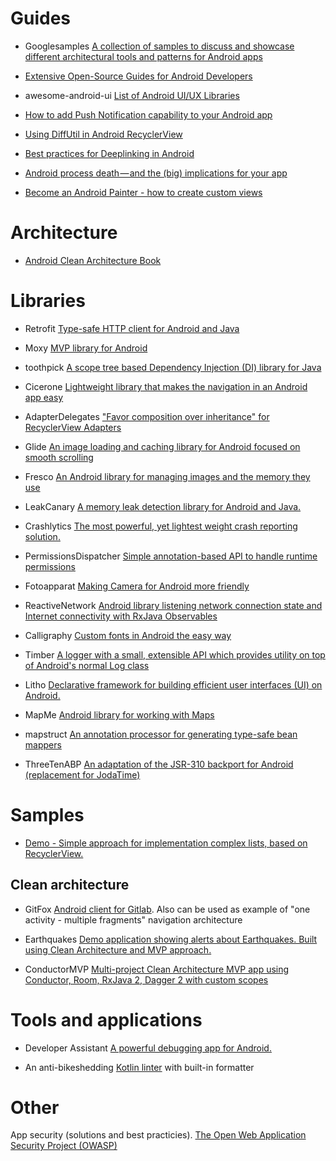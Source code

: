 # Guides

- Googlesamples [A collection of samples to discuss and showcase different architectural tools and patterns for Android apps](https://github.com/googlesamples/android-architecture)

- [Extensive Open-Source Guides for Android Developers](https://github.com/codepath/android_guides)

- awesome-android-ui [List of Android UI/UX Libraries](https://github.com/wasabeef/awesome-android-ui)

- [How to add Push Notification capability to your Android app](https://medium.com/@nileshsingh/how-to-add-push-notification-capability-to-your-android-app-a3cac745e56e)

- [Using DiffUtil in Android RecyclerView](https://medium.com/@iammert/using-diffutil-in-android-recyclerview-bdca8e4fbb00)

- [Best practices for Deeplinking in Android](https://proandroiddev.com/best-practices-for-deeplinking-in-android-1dc1ea060c0c)

- [Android process death — and the (big) implications for your app](https://medium.com/inloop/android-process-kill-and-the-big-implications-for-your-app-1ecbed4921cb)

- [Become an Android Painter - how to create custom views](https://android.jlelse.eu/become-an-android-painter-aadf91cec9d4)

# Architecture

- [Android Clean Architecture Book](https://github.com/AndroidArchitecture/AndroidArchitectureBook)

# Libraries

- Retrofit [Type-safe HTTP client for Android and Java](http://square.github.io/retrofit/)

- Moxy [MVP library for Android](https://github.com/Arello-Mobile/Moxy)

- toothpick [A scope tree based Dependency Injection (DI) library for Java](https://github.com/stephanenicolas/toothpick)

- Cicerone [Lightweight library that makes the navigation in an Android app easy](https://github.com/terrakok/Cicerone)

- AdapterDelegates ["Favor composition over inheritance" for RecyclerView Adapters](https://github.com/sockeqwe/AdapterDelegates)

- Glide [An image loading and caching library for Android focused on smooth scrolling](https://github.com/bumptech/glide)

- Fresco [An Android library for managing images and the memory they use](https://github.com/facebook/fresco)

- LeakCanary [A memory leak detection library for Android and Java.](https://github.com/square/leakcanary)

- Сrashlytics [The most powerful, yet lightest weight crash reporting solution.](https://fabric.io/kits/android/crashlytics)

- PermissionsDispatcher [Simple annotation-based API to handle runtime permissions](https://github.com/permissions-dispatcher/PermissionsDispatcher)

- Fotoapparat [Making Camera for Android more friendly](https://github.com/Fotoapparat/Fotoapparat)

- ReactiveNetwork [Android library listening network connection state and Internet connectivity with RxJava Observables](https://github.com/pwittchen/ReactiveNetwork)

- Calligraphy [Custom fonts in Android the easy way](https://github.com/chrisjenx/Calligraphy)

- Timber [A logger with a small, extensible API which provides utility on top of Android's normal Log class](https://github.com/JakeWharton/timber)

- Litho [Declarative framework for building efficient user interfaces (UI) on Android.](https://fblitho.com/)

- MapMe [Android library for working with Maps](https://github.com/TradeMe/MapMe)

- mapstruct [An annotation processor for generating type-safe bean mappers](https://github.com/mapstruct/mapstruct)

- ThreeTenABP [An adaptation of the JSR-310 backport for Android (replacement for JodaTime)](https://github.com/JakeWharton/ThreeTenABP)

# Samples

- [Demo - Simple approach for implementation complex lists, based on RecyclerView.](https://github.com/MaksTuev/EasyAdapter)

## Clean architecture

-  GitFox [Android client for Gitlab](https://gitlab.com/terrakok/gitlab-client). Also can be used as example of "one activity - multiple fragments" navigation architecture 

- Earthquakes [Demo application showing alerts about Earthquakes. Built using Clean Architecture and MVP approach.](https://github.com/Gaket/Earthquakes)

- ConductorMVP [Multi-project Clean Architecture MVP app using Conductor, Room, RxJava 2, Dagger 2 with custom scopes ](https://github.com/jshvarts/ConductorMVP)

# Tools and applications

- Developer Assistant [A powerful debugging app for Android.](https://play.google.com/store/apps/details?id=com.appsisle.developerassistant)

- An anti-bikeshedding [Kotlin linter](https://github.com/shyiko/ktlint) with built-in formatter

# Other

App security (solutions and best practicies). [The Open Web Application Security Project (OWASP)](https://www.owasp.org)
